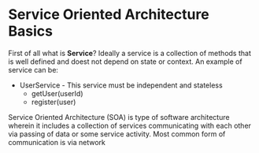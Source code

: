 # Service Oriented Architecture Basics
First of all what is **Service**? Ideally a service is a collection of methods that is well defined and doest not depend on state or context. An example of service can be:
* UserService - This service must be independent and stateless
  * getUser(userId)
  * register(user)

Service Oriented Architecture (SOA) is type of software architecture wherein it includes a collection of services communicating with each other via passing of data or some service activity. Most common form of communication is via network
